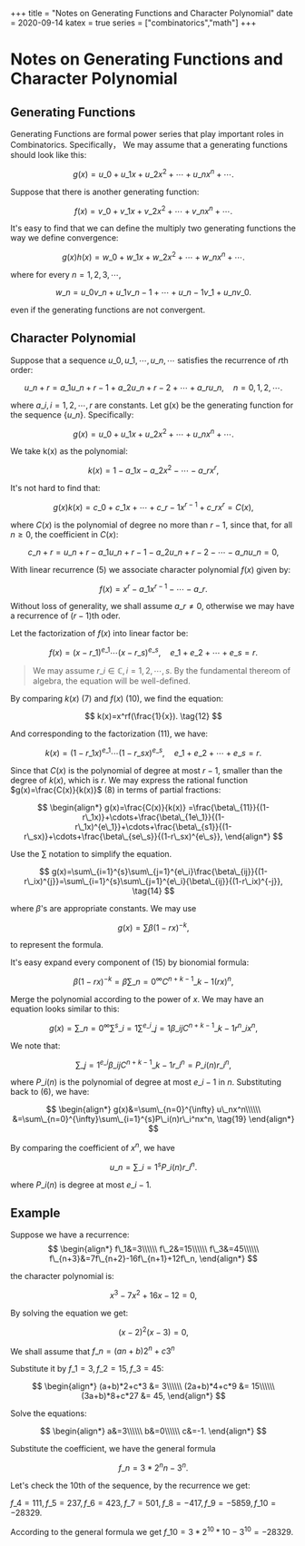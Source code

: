 +++
title = "Notes on Generating Functions and Character Polynomial"
date = 2020-09-14
katex = true
series = ["combinatorics","math"]
+++

# Notes on Generating Functions and Character Polynomial

## Generating Functions

Generating Functions are formal power series that play important roles in Combinatorics. Specifically， We may assume that a generating functions should look like this:

$$
g(x ) = u\_0+u\_1x+u\_2x^2+\cdots + u\_nx^n+\cdots. \tag{1}
$$

Suppose that there is another generating function:

$$
f(x)=v\_0+v\_1x+v\_2x^2+\cdots + v\_nx^n+\cdots. \tag{2}
$$


It's easy to find that we can define the multiply two generating functions the way we define convergence:

$$
g(x)h(x)= w\_0 +w\_1x+w\_2x^2+\cdots+w\_nx^n+\cdots. \tag{3}
$$

where for every $n=1,2,3,\cdots,$

$$
w\_n=u\_0v\_n+u\_1v\_{n-1}+\cdots+u\_{n-1}v\_1+u\_nv\_0. \tag{4}
$$

even if the generating functions are not convergent.

## Character Polynomial

Suppose that a sequence $u\_0,u\_1,\cdots,u\_n,\cdots$ satisfies the recurrence of $r$th order:

$$
u\_{n+r}=a\_1u\_{n+r-1}+a\_2u\_{n+r-2}+\cdots+a\_ru\_{n},\quad  n=0,1,2,\cdots. \tag{5}
$$

where $a\_i,i=1,2,\cdots,r$ are constants. Let g(x) be the generating function for the sequence $\{u\_n\}$. Specifically:

$$
g(x)=u\_0+u\_1x+u\_2x^2+\cdots+u\_nx^n+\cdots. \tag{6}
$$

We take k(x) as the polynomial:

$$
k(x)=1-a\_1x-a\_2x^2-\cdots-a\_rx^r, \tag{7}
$$

It's not hard to find that:

$$
g(x)k(x)=c\_0+c\_1x+\cdots+c\_{r-1}x^{r-1}+c\_rx^r=C(x), \tag{8}
$$

where $C(x)$ is the polynomial of degree no more than $r-1$, since that, for all $n\ge 0$, the coefficient in $C(x)$:

$$
c\_{n+r}=u\_{n+r}-a\_1u\_{n+r-1}-a\_2u\_{n+r-2}-\cdots-a\_nu\_n =0, \tag{9}
$$


With linear recurrence (5) we associate character polynomial $f(x)$ given by:

$$
f(x)=x^r-a\_1x^{r-1}-\cdots -a\_r. \tag{10}
$$

Without loss of generality, we shall assume $a\_r\not = 0$, otherwise we may have a recurrence of $(r-1)$th oder.

Let the factorization of $f(x)$ into linear factor be:

$$
f(x)=(x-r\_1)^{e\_1}\cdots(x-r\_s)^{e\_s}, \quad e\_1+e\_2+\cdots + e\_s=r. \tag{11}
$$

> We may assume $r\_i \in \mathbb C,i=1,2,\cdots,s$. By the fundamental thereom of algebra, the equation will be well-defined.

By comparing $k(x)$ (7) and $f(x)$ (10), we find the equation:

$$
k(x)=x^rf(\frac{1}{x}). \tag{12}
$$

And corresponding to the factorization (11), we have:

$$
k(x)=(1-r\_1x)^{e\_1}\cdots(1-r\_sx)^{e\_s}, \quad e\_1+e\_2+\cdots + e\_s=r. \tag{13}
$$

Since that $C(x)$ is the polynomial of degree at most $r-1$, smaller than the degree of $k(x)$, which is $r$. We may express the rational function $g(x)=\frac{C(x)}{k(x)}$ (8) in terms of partial fractions:

$$
\begin{align*}
g(x)=\frac{C(x)}{k(x)}
=\frac{\beta\_{11}}{(1-r\_1x)}+\cdots+\frac{\beta\_{1e\_1}}{(1-r\_1x)^{e\_1}}+\cdots+\frac{\beta\_{s1}}{(1-r\_sx)}+\cdots+\frac{\beta\_{se\_s}}{(1-r\_sx)^{e\_s}},
\end{align*}
$$

Use the $\sum$ notation to simplify the equation.

$$
g(x)=\sum\_{i=1}^{s}\sum\_{j=1}^{e\_i}\frac{\beta\_{ij}}{(1-r\_ix)^{j}}=\sum\_{i=1}^{s}\sum\_{j=1}^{e\_i}{\beta\_{ij}}{(1-r\_ix)^{-j}}, \tag{14}
$$

where $\beta$'s are appropriate constants. We may use 

$$
g(x)=\sum\beta(1-rx)^{-k}, \tag{15}
$$

to represent the formula.

It's easy expand every component of (15) by bionomial formula:

$$
\beta(1-rx)^{-k}=  \beta \sum\_{n=0}^{\infty} C^{n+k-1}\_{k-1} (rx)^n, \tag{16}
$$

Merge the polynomial according to the power of $x$. We may have an equation looks similar to this:

$$
g(x)=\sum\_{n=0}^{\infty}\sum^{s}\_{i=1}\sum^{e\_i}\_{j=1}\beta\_{ij} C^{n+k-1}\_{k-1}r^n\_ix^n, \tag{17}
$$

We note that:

$$
\sum\_{j=1}^{e\_i}\beta\_{ij}C^{n+k-1}\_{k-1}r\_i^{n}=P\_i(n)r\_i^n, \tag{18}
$$

where $P\_i(n)$ is the polynomial of degree at most $e\_i-1$ in $n$. Substituting back to (6), we have:

$$
\begin{align*}
g(x)&=\sum\_{n=0}^{\infty} u\_nx^n\\\\\\
&=\sum\_{n=0}^{\infty}\sum\_{i=1}^{s}P\_i(n)r\_i^nx^n, \tag{19}
\end{align*}
$$

By comparing the coefficient of $x^n$, we have

$$
u\_n=\sum\_{i=1}^{s}P\_i(n)r\_i^n. \tag{20}
$$

where $P\_i(n)$ is degree at most $e\_i-1$.


## Example

Suppose we have a recurrence:
$$
\begin{align*}
f\_1&=3\\\\\\
f\_2&=15\\\\\\
f\_3&=45\\\\\\
f\_{n+3}&=7f\_{n+2}-16f\_{n+1}+12f\_n,
\end{align*}
$$

the character polynomial is:

$$
x^3-7x^2+16x-12=0, 
$$

By solving the equation we get:

$$
(x-2)^2(x-3)=0, 
$$

We shall assume that $f\_n=(an+b)2^n+c3^n$

Substitute it by $f\_1=3,f\_2=15,f\_3=45$:

$$
\begin{align*}
(a+b)*2+c*3 &= 3\\\\\\
(2a+b)*4+c*9 &= 15\\\\\\
(3a+b)*8+c*27 &= 45,
\end{align*}
$$

Solve the equations:

$$
\begin{align*}
a&=3\\\\\\
b&=0\\\\\\
c&=-1.
\end{align*}
$$

Substitute the coefficient, we have the general formula

$$
f\_n=3*2^nn-3^n.
$$


Let's check the 10th of the sequence, by the recurrence we get:

$f\_{4}=111,f\_5=237,f\_6=423, f\_7=501,f\_8=-417,f\_9=-5859,f\_{10}=-28329$.

According to the general formula we get $f\_{10}=3*2^{10}*10-3^{10}=-28329$.

